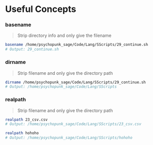 # Useful Concepts

### basename
> Strip directory info and only give the filename
```bash
basename /home/psychopunk_sage/Code/Lang/SScripts/29_continue.sh
# Output: 29_continue.sh
```

### dirname
> Strip filename and only give the directory path
```bash
dirname /home/psychopunk_sage/Code/Lang/SScripts/29_continue.sh
# Output: /home/psychopunk_sage/Code/Lang/SScripts
```

### realpath
> Strip filename and only give the directory path
```bash
realpath 23_csv.csv
# Output: /home/psychopunk_sage/Code/Lang/SScripts/23_csv.csv

realpath hohoho
# Output: /home/psychopunk_sage/Code/Lang/SScripts/hohoho
```